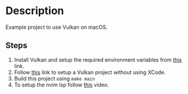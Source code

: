# Description
Example project to use Vulkan on macOS.

## Steps
1. Install Vulkan and setup the required environment variables from [this](https://vulkan.lunarg.com/doc/sdk/1.3.296.0/mac/getting_started.html) link.
2. Follow [this](https://gist.github.com/Resparing/d30634fcd533ec5b3235791b21265850) link to setup a Vulkan project without using XCode.
3. Build this project using `make main`
4. To setup the nvim lsp follow [this](https://www.youtube.com/watch?v=BCuyEdDQ5iA) video.
